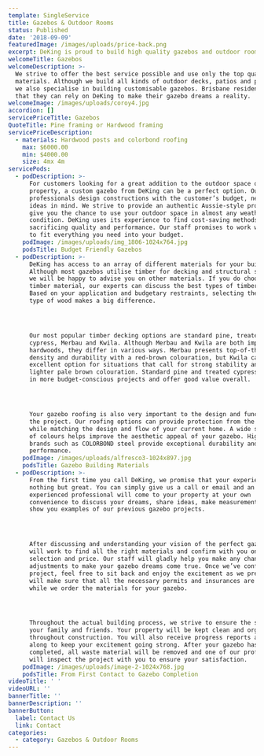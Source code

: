 ```yaml
---
template: SingleService
title: Gazebos & Outdoor Rooms
status: Published
date: '2018-09-09'
featuredImage: /images/uploads/price-back.png
excerpt: DeKing is proud to build high quality gazebos and outdoor rooms
welcomeTitle: Gazebos
welcomeDescription: >-
  We strive to offer the best service possible and use only the top quality
  materials. Although we build all kinds of outdoor decks, patios and pergolas,
  we also specialise in building customisable gazebos. Brisbane residents know
  that they can rely on DeKing to make their gazebo dreams a reality.
welcomeImage: /images/uploads/coroy4.jpg
accordion: []
servicePriceTitle: Gazebos
QuoteTitle: Pine framing or Hardwood framing
servicePriceDescription:
  - materials: Hardwood posts and colorbond roofing
    max: $6000.00
    min: $4000.00
    size: 4mx 4m
servicePods:
  - podDescription: >-
      For customers looking for a great addition to the outdoor space on their
      property, a custom gazebo from DeKing can be a perfect option. Our
      professionals design constructions with the customer’s budget, needs and
      ideas in mind. We strive to provide an authentic Aussie-style projects to
      give you the chance to use your outdoor space in almost any weather
      condition. DeKing uses its experience to find cost-saving methods without
      sacrificing quality and performance. Our staff promises to work with you
      to fit everything you need into your budget.
    podImage: /images/uploads/img_1806-1024x764.jpg
    podsTitle: Budget Friendly Gazebos
  - podDescription: >-
      DeKing has access to an array of different materials for your build.
      Although most gazebos utilise timber for decking and structural support,
      we will be happy to advise you on other materials. If you do choose a
      timber material, our experts can discuss the best types of timber to use.
      Based on your application and budgetary restraints, selecting the right
      type of wood makes a big difference.




      Our most popular timber decking options are standard pine, treated
      cypress, Merbau and Kwila. Although Merbau and Kwila are both imported
      hardwoods, they differ in various ways. Merbau presents top-of-the-line
      density and durability with a red-brown colouration, but Kwila can be an
      excellent option for situations that call for strong stability and a
      lighter pale brown colouration. Standard pine and treated cypress are used
      in more budget-conscious projects and offer good value overall.




      Your gazebo roofing is also very important to the design and function of
      the project. Our roofing options can provide protection from the elements
      while matching the design and flow of your current home. A wide selection
      of colours helps improve the aesthetic appeal of your gazebo. High quality
      brands such as COLORBOND steel provide exceptional durability and
      performance.
    podImage: /images/uploads/alfresco3-1024x897.jpg
    podsTitle: Gazebo Building Materials
  - podDescription: >-
      From the first time you call DeKing, we promise that your experience is
      nothing but great. You can simply give us a call or email and an
      experienced professional will come to your property at your own
      convenience to discuss your dreams, share ideas, make measurements and
      show you examples of our previous gazebo projects.




      After discussing and understanding your vision of the perfect gazebo, we
      will work to find all the right materials and confirm with you on
      selection and price. Our staff will gladly help you make any changes or
      adjustments to make your gazebo dreams come true. Once we’ve confirmed the
      project, feel free to sit back and enjoy the excitement as we prepare. We
      will make sure that all the necessary permits and insurances are in place
      while we order the materials for your gazebo.




      Throughout the actual building process, we strive to ensure the safety of
      your family and friends. Your property will be kept clean and organised
      throughout construction. You will also receive progress reports as we move
      along to keep your excitement going strong. After your gazebo has been
      completed, all waste material will be removed and one of our professionals
      will inspect the project with you to ensure your satisfaction.
    podImage: /images/uploads/image-2-1024x768.jpg
    podsTitle: From First Contact to Gazebo Completion
videoTitle: ' '
videoURL: ''
bannerTitle: ''
bannerDescription: ''
bannerButton:
  label: Contact Us
  link: Contact
categories:
  - category: Gazebos & Outdoor Rooms
---
```


